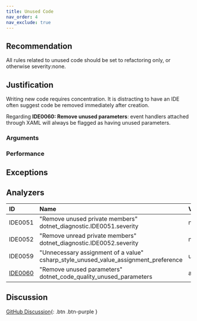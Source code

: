 ```yaml
---
title: Unused Code
nav_order: 4
nav_exclude: true
---
```


## Recommendation

All rules related to unused code should be set to refactoring only, or otherwise severity:none.

## Justification

Writing new code requires concentration. It is distracting to have an IDE often suggest code be removed immediately after creation.

Regarding **IDE0060: Remove unused parameters**: event handlers attached through XAML will always be flagged as having unused parameters.

### Arguments

### Performance

## Exceptions

## Analyzers

| ID | Name | Value
|:-|:-|:-|
| IDE0051 | "Remove unused private members"<br>dotnet_diagnostic.IDE0051.severity | none
| IDE0052 | "Remove unread private members"<br>dotnet_diagnostic.IDE0052.severity | none
| IDE0059 | "Unnecessary assignment of a value"<br>csharp_style_unused_value_assignment_preference | unused_local_variable:none
| [IDE0060][1] | "Remove unused parameters"<br>dotnet_code_quality_unused_parameters | all:none |

[1]: https://docs.microsoft.com/visualstudio/ide/editorconfig-language-conventions?#net-code-quality-settings

## Discussion

[GitHub Discussion](https://github.com/kmgallahan/Style-as-Code/issues/2){: .btn .btn-purple }
